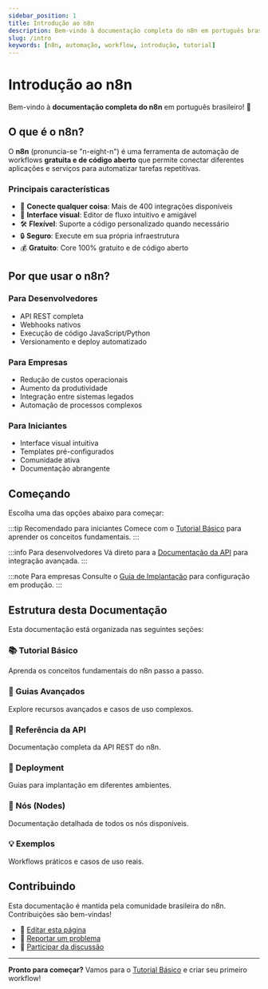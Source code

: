 ```yaml
---
sidebar_position: 1
title: Introdução ao n8n
description: Bem-vindo à documentação completa do n8n em português brasileiro
slug: /intro
keywords: [n8n, automação, workflow, introdução, tutorial]
---
```


# Introdução ao n8n

Bem-vindo à **documentação completa do n8n** em português brasileiro! 🎉

## O que é o n8n?

O **n8n** (pronuncia-se "n-eight-n") é uma ferramenta de automação de workflows **gratuita e de código aberto** que permite conectar diferentes aplicações e serviços para automatizar tarefas repetitivas.

### Principais características

- 🔗 **Conecte qualquer coisa**: Mais de 400 integrações disponíveis
- 🎨 **Interface visual**: Editor de fluxo intuitivo e amigável
- 🛠️ **Flexível**: Suporte a código personalizado quando necessário
- 🔒 **Seguro**: Execute em sua própria infraestrutura
- 💰 **Gratuito**: Core 100% gratuito e de código aberto

## Por que usar o n8n?

### Para Desenvolvedores
- API REST completa
- Webhooks nativos
- Execução de código JavaScript/Python
- Versionamento e deploy automatizado

### Para Empresas
- Redução de custos operacionais
- Aumento da produtividade
- Integração entre sistemas legados
- Automação de processos complexos

### Para Iniciantes
- Interface visual intuitiva
- Templates pré-configurados
- Comunidade ativa
- Documentação abrangente

## Começando

Escolha uma das opções abaixo para começar:

:::tip Recomendado para iniciantes
Comece com o [Tutorial Básico](./tutorial-basico/instalacao) para aprender os conceitos fundamentais.
:::

:::info Para desenvolvedores
Vá direto para a [Documentação da API](./api/introducao) para integração avançada.
:::

:::note Para empresas
Consulte o [Guia de Implantação](./deployment/introducao) para configuração em produção.
:::

## Estrutura desta Documentação

Esta documentação está organizada nas seguintes seções:

### 📚 Tutorial Básico
Aprenda os conceitos fundamentais do n8n passo a passo.

### 🔧 Guias Avançados
Explore recursos avançados e casos de uso complexos.

### 📖 Referência da API
Documentação completa da API REST do n8n.

### 🚀 Deployment
Guias para implantação em diferentes ambientes.

### 🧩 Nós (Nodes)
Documentação detalhada de todos os nós disponíveis.

### 💡 Exemplos
Workflows práticos e casos de uso reais.

## Contribuindo

Esta documentação é mantida pela comunidade brasileira do n8n. Contribuições são bem-vindas!

- 📝 [Editar esta página](https://github.com/seu-repo/edit/main/docs/intro.md)
- 🐛 [Reportar um problema](https://github.com/seu-repo/issues)
- 💬 [Participar da discussão](https://discord.gg/n8n)

---

**Pronto para começar?** Vamos para o [Tutorial Básico](./tutorial-basico/instalacao) e criar seu primeiro workflow! 